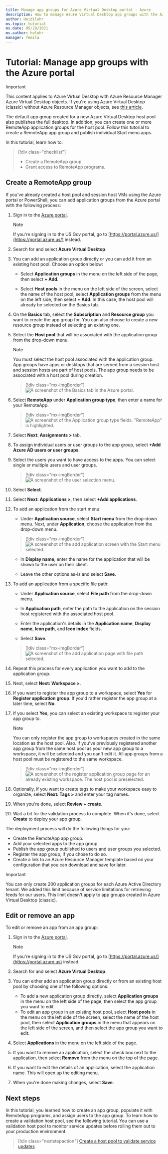 ```yaml
---
title: Manage app groups for Azure Virtual Desktop portal - Azure
description: How to manage Azure Virtual Desktop app groups with the Azure portal.
author: Heidilohr
ms.topic: tutorial
ms.date: 05/28/2021
ms.author: helohr
manager: femila
---
```

# Tutorial: Manage app groups with the Azure portal

>[!IMPORTANT]
>This content applies to Azure Virtual Desktop with Azure Resource Manager Azure Virtual Desktop objects. If you're using Azure Virtual Desktop (classic) without Azure Resource Manager objects, see [this article](./virtual-desktop-fall-2019/manage-app-groups-2019.md).

The default app group created for a new Azure Virtual Desktop host pool also publishes the full desktop. In addition, you can create one or more RemoteApp application groups for the host pool. Follow this tutorial to create a RemoteApp app group and publish individual Start menu apps.

In this tutorial, learn how to:

> [!div class="checklist"]
> * Create a RemoteApp group.
> * Grant access to RemoteApp programs.

## Create a RemoteApp group

If you've already created a host pool and session host VMs using the Azure portal or PowerShell, you can add application groups from the Azure portal with the following process:

1.  Sign in to the [Azure portal](https://portal.azure.com/).
   
    >[!NOTE]
    > If you're signing in to the US Gov portal, go to [https://portal.azure.us/](https://portal.azure.us/) instead.

2.  Search for and select **Azure Virtual Desktop**.

3. You can add an application group directly or you can add it from an existing host pool. Choose an option below:

    - Select **Application groups** in the menu on the left side of the page, then select **+ Add**.

    - Select **Host pools** in the menu on the left side of the screen, select the name of the host pool, select **Application groups** from the menu on the left side, then select **+ Add**. In this case, the host pool will already be selected on the Basics tab.

4. On the **Basics** tab, select the **Subscription** and **Resource group** you want to create the app group for. You can also choose to create a new resource group instead of selecting an existing one.

5. Select the **Host pool** that will be associated with the application group from the drop-down menu.

    >[!NOTE]
    >You must select the host pool associated with the application group. App groups have apps or desktops that are served from a session host and session hosts are part of host pools. The app group needs to be associated with a host pool during creation.

    > [!div class="mx-imgBorder"]
    > ![A screenshot of the Basics tab in the Azure portal.](media/basics-tab.png)

6. Select **RemoteApp** under **Application group type**, then enter a name for your RemoteApp.

      > [!div class="mx-imgBorder"]
      > ![A screenshot of the Application group type fields. "RemoteApp" is highlighted.](media/remoteapp-button.png)

7.  Select **Next: Assignments >** tab.

8.  To assign individual users or user groups to the app group, select **+Add Azure AD users or user groups**.

9.  Select the users you want to have access to the apps. You can select single or multiple users and user groups.

     > [!div class="mx-imgBorder"]
     > ![A screenshot of the user selection menu.](media/select-users.png)

10.  Select **Select**.

11.  Select **Next: Applications >**, then select **+Add applications**.

12.  To add an application from the start menu:

      - Under **Application source**, select **Start menu** from the drop-down menu. Next, under **Application**, choose the application from the drop-down menu.

     > [!div class="mx-imgBorder"]
     > ![A screenshot of the add application screen with the Start menu selected.](media/add-app-start.png)

      - In **Display name**, enter the name for the application that will be shown to the user on their client.

      - Leave the other options as-is and select **Save**.

13.  To add an application from a specific file path:

      - Under **Application source**, select **File path** from the drop-down menu.

      - In **Application path**, enter the path to the application on the session host registered with the associated host pool.

      - Enter the application's details in the **Application name**, **Display name**, **Icon path**, and **Icon index** fields.

      - Select **Save**.

     > [!div class="mx-imgBorder"]
     > ![A screenshot of the add application page with file path selected.](media/add-app-file.png)

14.  Repeat this process for every application you want to add to the application group.

15.  Next, select **Next: Workspace >**.

16.  If you want to register the app group to a workspace, select **Yes** for **Register application group**. If you'd rather register the app group at a later time, select **No**.

17.  If you select **Yes**, you can select an existing workspace to register your app group to.

       >[!NOTE]
       >You can only register the app group to workspaces created in the same location as the host pool. Also. if you've previously registered another app group from the same host pool as your new app group to a workspace, it will be selected and you can't edit it. All app groups from a host pool must be registered to the same workspace.

     > [!div class="mx-imgBorder"]
     > ![A screenshot of the register application group page for an already existing workspace. The host pool is preselected.](media/register-existing.png)

18.  Optionally, if you want to create tags to make your workspace easy to organize, select **Next: Tags >** and enter your tag names.

19.  When you're done, select **Review + create**.

20.  Wait a bit for the validation process to complete. When it's done, select **Create** to deploy your app group.

The deployment process will do the following things for you:

- Create the RemoteApp app group.
- Add your selected apps to the app group.
- Publish the app group published to users and user groups you selected.
- Register the app group, if you chose to do so.
- Create a link to an Azure Resource Manager template based on your configuration that you can download and save for later.

>[!IMPORTANT]
>You can only create 200 application groups for each Azure Active Directory tenant. We added this limit because of service limitations for retrieving feeds for our users. This limit doesn't apply to app groups created in Azure Virtual Desktop (classic).

## Edit or remove an app

To edit or remove an app from an app group:

1. Sign in to the [Azure portal](https://portal.azure.com/).
   
   >[!NOTE]
   >If you're signing in to the US Gov portal, go to [https://portal.azure.us/](https://portal.azure.us) instead.

2. Search for and select **Azure Virtual Desktop**.

3. You can either add an application group directly or from an existing host pool by choosing one of the following options:

    - To add a new application group directly, select **Application groups** in the menu on the left side of the page, then select the app group you want to edit.
    - To edit an app group in an existing host pool, select **Host pools** in the menu on the left side of the screen, select the name of the host pool, then select **Application groups** in the menu that appears on the left side of the screen, and then select the app group you want to edit.

4. Select **Applications** in the menu on the left side of the page.

5. If you want to remove an application, select the check box next to the application, then select **Remove** from the menu on the top of the page.

6. If you want to edit the details of an application, select the application name. This will open up the editing menu.

7. When you're done making changes, select **Save**.

## Next steps

In this tutorial, you learned how to create an app group, populate it with RemoteApp programs, and assign users to the app group. To learn how to create a validation host pool, see the following tutorial. You can use a validation host pool to monitor service updates before rolling them out to your production environment.

> [!div class="nextstepaction"]
> [Create a host pool to validate service updates](./create-validation-host-pool.md)
